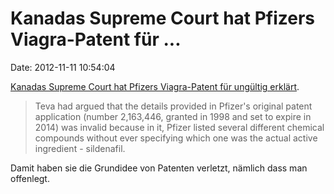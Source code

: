 Kanadas Supreme Court hat Pfizers Viagra-Patent für \...
========================================================

Date: 2012-11-11 10:54:04

[Kanadas Supreme Court hat Pfizers Viagra-Patent für ungültig
erklärt](http://finance.sympatico.ca/home/contentposting_reuters/viagra_patent_tossed_out_by_supreme_court/0dbcb47a).

> Teva had argued that the details provided in Pfizer\'s original patent
> application (number 2,163,446, granted in 1998 and set to expire in
> 2014) was invalid because in it, Pfizer listed several different
> chemical compounds without ever specifying which one was the actual
> active ingredient - sildenafil.

Damit haben sie die Grundidee von Patenten verletzt, nämlich dass man
offenlegt.
